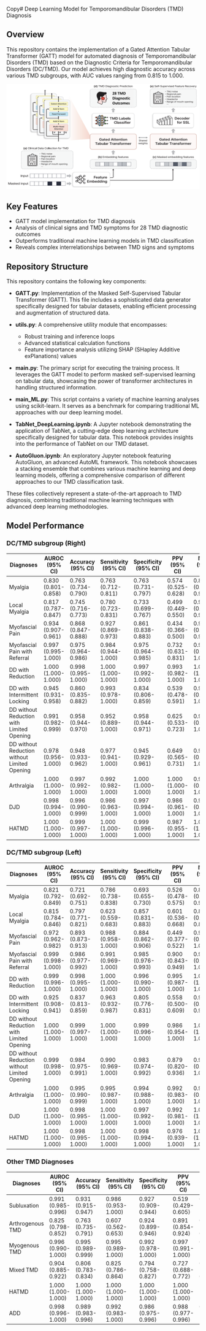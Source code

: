 Copy# Deep Learning Model for Temporomandibular Disorders (TMD) Diagnosis

## Overview

This repository contains the implementation of a Gated Attention Tabular Transformer (GATT) model for automated diagnosis of Temporomandibular Disorders (TMD) based on the Diagnostic Criteria for Temporomandibular Disorders (DC/TMD). Our model achieves high diagnostic accuracy across various TMD subgroups, with AUC values ranging from 0.815 to 1.000.

![Figure 1](Figure1.png)

## Key Features

- GATT model implementation for TMD diagnosis
- Analysis of clinical signs and TMD symptoms for 28 TMD diagnostic outcomes
- Outperforms traditional machine learning models in TMD classification
- Reveals complex interrelationships between TMD signs and symptoms

## Repository Structure

This repository contains the following key components:

- **GATT.py**: Implementation of the Masked Self-Supervised Tabular Transformer (GATT). This file includes a sophisticated data generator specifically designed for tabular datasets, enabling efficient processing and augmentation of structured data.

- **utils.py**: A comprehensive utility module that encompasses:
  - Robust training and inference loops
  - Advanced statistical calculation functions
  - Feature importance analysis utilizing SHAP (SHapley Additive exPlanations) values

- **main.py**: The primary script for executing the training process. It leverages the GATT model to perform masked self-supervised learning on tabular data, showcasing the power of transformer architectures in handling structured information.

- **main_ML.py**: This script contains a variety of machine learning analyses using scikit-learn. It serves as a benchmark for comparing traditional ML approaches with our deep learning model.

- **TabNet_DeepLearning.ipynb**: A Jupyter notebook demonstrating the application of TabNet, a cutting-edge deep learning architecture specifically designed for tabular data. This notebook provides insights into the performance of TabNet on our TMD dataset.

- **AutoGluon.ipynb**: An exploratory Jupyter notebook featuring AutoGluon, an advanced AutoML framework. This notebook showcases a stacking ensemble that combines various machine learning and deep learning models, offering a comprehensive comparison of different approaches to our TMD classification task.

These files collectively represent a state-of-the-art approach to TMD diagnosis, combining traditional machine learning techniques with advanced deep learning methodologies.


## Model Performance


### DC/TMD subgroup (Right)

| Diagnoses | AUROC (95% CI) | Accuracy (95% CI) | Sensitivity (95% CI) | Specificity (95% CI) | PPV (95% CI) | NPV (95% CI) | Positive cases (n=929) |
|-----------|----------------|-------------------|----------------------|----------------------|--------------|--------------|------------------------|
| Myalgia | 0.830 (0.801-0.858) | 0.763 (0.734-0.790) | 0.763 (0.712-0.811) | 0.763 (0.731-0.797) | 0.574 (0.525-0.628) | 0.885 (0.858-0.911) | 189 |
| Local Myalgia | 0.817 (0.787-0.847) | 0.745 (0.716-0.773) | 0.780 (0.723-0.831) | 0.733 (0.699-0.767) | 0.499 (0.449-0.550) | 0.907 (0.882-0.928) | 63 |
| Myofascial Pain | 0.934 (0.907-0.961) | 0.868 (0.847-0.888) | 0.927 (0.869-0.973) | 0.861 (0.838-0.883) | 0.434 (0.366-0.500) | 0.990 (0.982-0.996) | 68 |
| Myofascial Pain with Referral | 0.997 (0.995-1.000) | 0.975 (0.964-0.986) | 0.984 (0.944-1.000) | 0.975 (0.964-0.985) | 0.732 (0.631-0.831) | 0.999 (0.996-1.000) | 87 |
| DD with Reduction | 1.000 (1.000-1.000) | 0.998 (0.995-1.000) | 1.000 (1.000-1.000) | 0.997 (0.992-1.000) | 0.993 (0.982-1.000) | 1.000 (1.000-1.000) | 103 |
| DD with Intermittent Locking | 0.945 (0.931-0.958) | 0.860 (0.835-0.882) | 0.993 (0.978-1.000) | 0.834 (0.806-0.859) | 0.539 (0.478-0.591) | 0.998 (0.995-1.000) | 363 |
| DD without Reduction with Limited Opening | 0.991 (0.982-0.999) | 0.958 (0.944-0.970) | 0.952 (0.889-1.000) | 0.958 (0.944-0.971) | 0.625 (0.533-0.723) | 0.996 (0.992-1.000) | 388 |
| DD without Reduction without Limited Opening | 0.978 (0.956-1.000) | 0.948 (0.933-0.962) | 0.977 (0.941-1.000) | 0.945 (0.929-0.961) | 0.649 (0.565-0.731) | 0.997 (0.994-1.000) | 138 |
| Arthralgia | 1.000 (1.000-1.000) | 0.997 (0.992-1.000) | 0.992 (0.982-1.000) | 1.000 (1.000-1.000) | 1.000 (1.000-1.000) | 0.995 (0.988-1.000) | 261 |
| DJD | 0.998 (0.994-1.000) | 0.996 (0.990-0.999) | 0.986 (0.963-1.000) | 0.997 (0.994-1.000) | 0.986 (0.961-1.000) | 0.997 (0.994-1.000) | 77 |
| HATMD | 1.000 (1.000-1.000) | 0.999 (0.997-1.000) | 1.000 (1.000-1.000) | 0.999 (0.996-1.000) | 0.987 (0.955-1.000) | 1.000 (1.000-1.000) | 82 |

### DC/TMD subgroup (Left)

| Diagnoses | AUROC (95% CI) | Accuracy (95% CI) | Sensitivity (95% CI) | Specificity (95% CI) | PPV (95% CI) | NPV (95% CI) | Positive cases (n=929) |
|-----------|----------------|-------------------|----------------------|----------------------|--------------|--------------|------------------------|
| Myalgia | 0.821 (0.792-0.849) | 0.721 (0.692-0.751) | 0.786 (0.738-0.838) | 0.693 (0.655-0.730) | 0.526 (0.478-0.575) | 0.882 (0.852-0.911) | 274 |
| Local Myalgia | 0.815 (0.784-0.846) | 0.797 (0.771-0.821) | 0.623 (0.559-0.683) | 0.857 (0.831-0.883) | 0.601 (0.536-0.668) | 0.868 (0.843-0.891) | 281 |
| Myofascial Pain | 0.972 (0.962-0.982) | 0.893 (0.873-0.913) | 0.988 (0.958-1.000) | 0.884 (0.862-0.906) | 0.449 (0.377-0.522) | 0.999 (0.995-1.000) | 236 |
| Myofascial Pain with Referral | 0.999 (0.998-1.000) | 0.986 (0.977-0.992) | 0.991 (0.969-1.000) | 0.985 (0.976-0.993) | 0.900 (0.843-0.949) | 0.999 (0.996-1.000) | 239 |
| DD with Reduction | 0.999 (0.996-1.000) | 0.998 (0.995-1.000) | 1.000 (1.000-1.000) | 0.996 (0.990-1.000) | 0.995 (0.987-1.000) | 1.000 (1.000-1.000) | 96 |
| DD with Intermittent Locking | 0.925 (0.908-0.941) | 0.837 (0.813-0.859) | 0.963 (0.932-0.987) | 0.805 (0.776-0.831) | 0.558 (0.500-0.609) | 0.988 (0.978-0.996) | 81 |
| DD without Reduction with Limited Opening | 1.000 (1.000-1.000) | 0.999 (0.997-1.000) | 1.000 (1.000-1.000) | 0.999 (0.996-1.000) | 0.986 (0.954-1.000) | 1.000 (1.000-1.000) | 61 |
| DD without Reduction without Limited Opening | 0.999 (0.998-1.000) | 0.984 (0.975-0.991) | 0.990 (0.969-1.000) | 0.983 (0.974-0.992) | 0.879 (0.820-0.936) | 0.999 (0.996-1.000) | 109 |
| Arthralgia | 1.000 (1.000-1.000) | 0.995 (0.990-0.999) | 0.995 (0.987-1.000) | 0.994 (0.988-1.000) | 0.992 (0.983-1.000) | 0.996 (0.991-1.000) | 288 |
| DJD | 1.000 (1.000-1.000) | 0.998 (0.995-1.000) | 1.000 (1.000-1.000) | 0.997 (0.992-1.000) | 0.992 (0.981-1.000) | 1.000 (1.000-1.000) | 385 |
| HATMD | 1.000 (1.000-1.000) | 0.998 (0.995-1.000) | 1.000 (1.000-1.000) | 0.998 (0.994-1.000) | 0.976 (0.939-1.000) | 1.000 (1.000-1.000) | 152 |

### Other TMD Diagnoses

| Diagnoses | AUROC (95% CI) | Accuracy (95% CI) | Sensitivity (95% CI) | Specificity (95% CI) | PPV (95% CI) | NPV (95% CI) | Positive cases (n=929) |
|-----------|----------------|-------------------|----------------------|----------------------|--------------|--------------|------------------------|
| Subluxation | 0.991 (0.985-0.996) | 0.931 (0.915-0.947) | 0.986 (0.953-1.000) | 0.927 (0.909-0.944) | 0.519 (0.429-0.605) | 0.999 (0.996-1.000) | 69 |
| Arthrogenous TMD | 0.825 (0.798-0.852) | 0.763 (0.735-0.791) | 0.607 (0.562-0.653) | 0.924 (0.899-0.946) | 0.891 (0.854-0.924) | 0.696 (0.660-0.733) | 471 |
| Myogenous TMD | 0.996 (0.990-1.000) | 0.995 (0.989-0.999) | 0.995 (0.989-1.000) | 0.992 (0.978-1.000) | 0.997 (0.991-1.000) | 0.989 (0.974-1.000) | 664 |
| Mixed TMD | 0.904 (0.885-0.922) | 0.806 (0.783-0.834) | 0.825 (0.786-0.864) | 0.794 (0.758-0.827) | 0.727 (0.688-0.772) | 0.872 (0.843-0.901) | 372 |
| HATMD | 1.000 (1.000-1.000) | 1.000 (1.000-1.000) | 1.000 (1.000-1.000) | 1.000 (1.000-1.000) | 1.000 (1.000-1.000) | 1.000 (1.000-1.000) | 126 |
| ADD | 0.998 (0.996-1.000) | 0.989 (0.983-0.996) | 0.992 (0.983-1.000) | 0.986 (0.975-0.996) | 0.988 (0.977-0.996) | 0.991 (0.981-1.000) | 489 |

